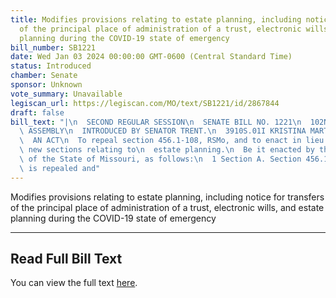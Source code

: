 ```yaml
---
title: Modifies provisions relating to estate planning, including notice for transfers
  of the principal place of administration of a trust, electronic wills, and estate
  planning during the COVID-19 state of emergency
bill_number: SB1221
date: Wed Jan 03 2024 00:00:00 GMT-0600 (Central Standard Time)
status: Introduced
chamber: Senate
sponsor: Unknown
vote_summary: Unavailable
legiscan_url: https://legiscan.com/MO/text/SB1221/id/2867844
draft: false
bill_text: "|\n  SECOND REGULAR SESSION\n  SENATE BILL NO. 1221\n  102ND GENERA L\
  \ ASSEMBLY\n  INTRODUCED BY SENATOR TRENT.\n  3910S.01I KRISTINA MARTIN, Secretary\n\
  \  AN ACT\n  To repeal section 456.1-108, RSMo, and to enact in lieu thereof fifteen\
  \ new sections relating to\n  estate planning.\n  Be it enacted by the General Assembly\
  \ of the State of Missouri, as follows:\n  1 Section A. Section 456.1-108, RSMo,\
  \ is repealed and"
---
```

Modifies provisions relating to estate planning, including notice for transfers of the principal place of administration of a trust, electronic wills, and estate planning during the COVID-19 state of emergency

---

## Read Full Bill Text

You can view the full text [here](https://legiscan.com/MO/text/SB1221/id/2867844).
